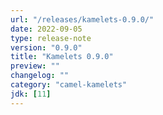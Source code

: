 ```yaml
---
url: "/releases/kamelets-0.9.0/"
date: 2022-09-05
type: release-note
version: "0.9.0"
title: "Kamelets 0.9.0"
preview: ""
changelog: ""
category: "camel-kamelets"
jdk: [11]
---
```

